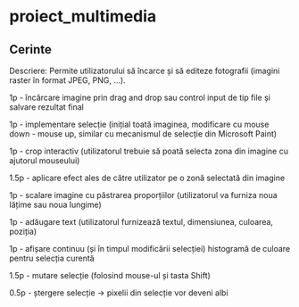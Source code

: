 # proiect_multimedia

## Cerinte

Descriere: Permite utilizatorului să încarce și să editeze fotografii (imagini raster în format JPEG, PNG, ...).

1p - încărcare imagine prin drag and drop sau control input de tip file și salvare rezultat final

1p - implementare selecție (inițial toată imaginea, modificare cu mouse down - mouse up, similar cu mecanismul de
selecție din Microsoft Paint)

1p - crop interactiv (utilizatorul trebuie să poată selecta zona din imagine cu ajutorul mouseului)

1.5p - aplicare efect ales de către utilizator pe o zonă selectată din imagine

1p - scalare imagine cu păstrarea proporțiilor (utilizatorul va furniza noua lățime sau noua lungime)

1p - adăugare text (utilizatorul furnizează textul, dimensiunea, culoarea, poziția)

1p - afișare continuu (și în timpul modificării selecției) histogramă de culoare pentru selecția curentă

1.5p - mutare selecție (folosind mouse-ul și tasta Shift)

0.5p - ștergere selecție -> pixelii din selecție vor deveni albi

